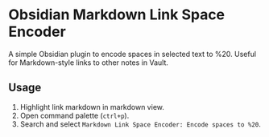 # Obsidian Markdown Link Space Encoder

A simple Obsidian plugin to encode spaces in selected text to %20. Useful for Markdown-style links to other notes in Vault.

## Usage

1. Highlight link markdown in markdown view.
2. Open command palette (`ctrl+p`).
3. Search and select `Markdown Link Space Encoder: Encode spaces to %20`.
